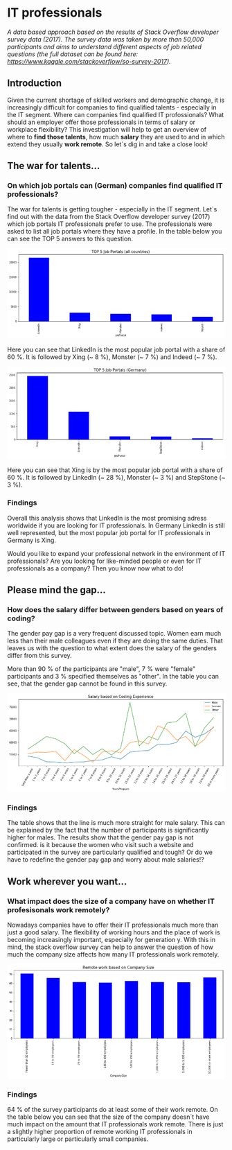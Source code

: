 # IT professionals
*A data based approach based on the results of Stack Overflow developer survey data (2017). The survey data was taken by more than 50,000 participants and aims to understand different aspects of job related questions (the full dataset can be found here: https://www.kaggle.com/stackoverflow/so-survey-2017).*

## Introduction
Given the current shortage of skilled workers and demographic change, it is increasingly difficult for companies to find qualified talents - especially in the IT segment. Where can companies find qualified IT profossionals? What should an employer offer those professionals in terms of salary or workplace flexibility? This investigation will help to get an overview of where to **find those talents**, how much **salary** they are used to and in which extend they usually **work remote**. So let´s dig in and take a close look!

## The war for talents...
### On which job portals can (German) companies find qualified IT professionals?
The war for talents is getting tougher - especially in the IT segment. Let´s find out with the data from the Stack Overflow developer survey (2017) which job portals IT professionals prefer to use. The professionals were asked to list all job portals where they have a profile. In the table below you can see the TOP 5 answers to this question.

![Job Portals - All Countries](/images/JobPortals_all.png)

Here you can see that LinkedIn is the most popular job portal with a share of 60 %. It is followed by Xing (~ 8 %), Monster (~ 7 %) and Indeed (~ 7 %).

![Job Portals - Germany](/images/JobPortals_germany.png)

Here you can see that Xing is by the most popular job portal with a share of 60 %. It is followed by LinkedIn (~ 28 %), Monster (~ 3 %) and StepStone (~ 3 %).

### Findings
Overall this analysis shows that LinkedIn is the most promising adress worldwide if you are looking for IT professionals. In Germany LinkedIn is still well represented, but the most popular job portal for IT professionals in Germany is Xing.

Would you like to expand your professional network in the environment of IT professionals? Are you looking for like-minded people or even  for IT professionals as a company? Then you know now what to do!

## Please mind the gap...
### How does the salary differ between genders based on years of coding?
The gender pay gap is a very frequent discussed topic. Women earn much less than their male colleagues even if they are doing the same duties. That leaves us with the question to what extent does the salary of the genders differ from this survey.

More than 90 % of the participants are "male", 7 % were "female" participants and 3 % specified themselves as "other".  In the table you can see, that the gender gap cannot be found in this survey. 

![Salary Gender](/images/GenderPay.png)

### Findings
The table shows that the line is much more straight for male salary. This can be explained by the fact that the number of participants is significantly higher for males. The results show that the gender pay gap is not confirmed. is it because the women who visit such a website and participated in the survey are particularly qualified and tough? Or do we have to redefine the gender pay gap and worry about male salaries!?


## Work wherever you want...
### What impact does the size of a company have on whether IT profesisonals work remotely?
Nowadays companies have to offer their IT professionals much more than just a good salary. The flexibility of working hours and the place of work is becoming increasingly important, especially for generation y. With this in mind, the stack overflow survey can help to answer the question of how much the company size affects how many IT professionals work remotely.

![Home Remote](/images/HomeRemote.png)

### Findings
64 % of the survey participants do at least some of their work remote. On the table below you can see that the size of the company doesn´t have much impact on the amount that IT professionals work remote. There is just a slightly higher proportion of remote working IT professionals in particularly large or particularly small companies.
